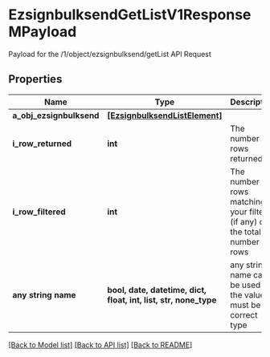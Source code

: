 # EzsignbulksendGetListV1ResponseMPayload

Payload for the /1/object/ezsignbulksend/getList API Request

## Properties
Name | Type | Description | Notes
------------ | ------------- | ------------- | -------------
**a_obj_ezsignbulksend** | [**[EzsignbulksendListElement]**](EzsignbulksendListElement.md) |  | 
**i_row_returned** | **int** | The number of rows returned | 
**i_row_filtered** | **int** | The number of rows matching your filters (if any) or the total number of rows | 
**any string name** | **bool, date, datetime, dict, float, int, list, str, none_type** | any string name can be used but the value must be the correct type | [optional]

[[Back to Model list]](../README.md#documentation-for-models) [[Back to API list]](../README.md#documentation-for-api-endpoints) [[Back to README]](../README.md)


